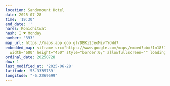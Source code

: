 ```yaml
---
location: Sandymount Hotel
date: 2025-07-28
time: '19:30'
end_date: ''
hares: Konichitwat
hash: I ♥ Monday
number: '393'
map_url: https://maps.app.goo.gl/DBKi2JeoMivTYoWd7
embedded_map: <iframe src="https://www.google.com/maps/embed?pb=!1m18!1m12!1m3!1d2382.5408537078556!2d-6.226969922970058!3d53.33357387228556!2m3!1f0!2f0!3f0!3m2!1i1024!2i768!4f13.1!3m3!1m2!1s0x48670d5a3b3eb43b%3A0x568523ef1be84c92!2sThe%20Sandymount%20Hotel!5e0!3m2!1sen!2sus!4v1751125945881!5m2!1sen!2sus"
  width="600" height="450" style="border:0;" allowfullscreen="" loading="lazy" referrerpolicy="no-referrer-when-downgrade"></iframe>
ordinal_date: 20250728
dow: 1
last_modified_at: '2025-06-28'
latitude: '53.3335739'
longitude: "-6.2269699"
---
```


